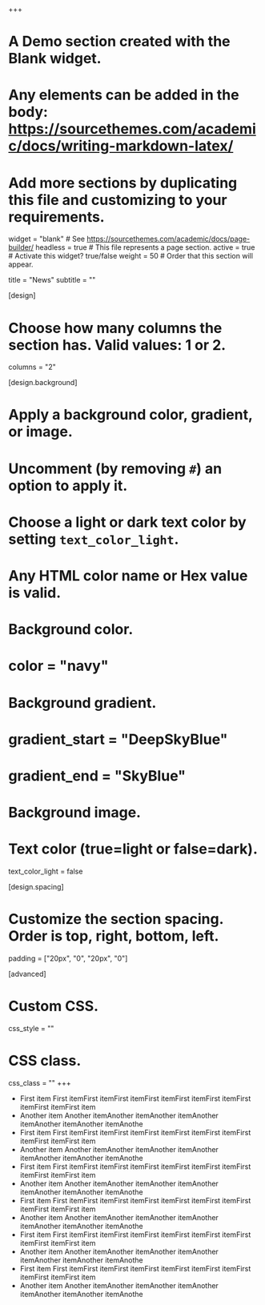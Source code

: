 +++
# A Demo section created with the Blank widget.
# Any elements can be added in the body: https://sourcethemes.com/academic/docs/writing-markdown-latex/
# Add more sections by duplicating this file and customizing to your requirements.

widget = "blank"  # See https://sourcethemes.com/academic/docs/page-builder/
headless = true  # This file represents a page section.
active = true  # Activate this widget? true/false
weight = 50  # Order that this section will appear.

title = "News"
subtitle = ""

[design]
  # Choose how many columns the section has. Valid values: 1 or 2.
  columns = "2"

[design.background]
  # Apply a background color, gradient, or image.
  #   Uncomment (by removing `#`) an option to apply it.
  #   Choose a light or dark text color by setting `text_color_light`.
  #   Any HTML color name or Hex value is valid.

  # Background color.
  # color = "navy"
  
  # Background gradient.
  # gradient_start = "DeepSkyBlue"
  # gradient_end = "SkyBlue"
  
  # Background image.

  # Text color (true=light or false=dark).
  text_color_light = false

[design.spacing]
  # Customize the section spacing. Order is top, right, bottom, left.
  padding = ["20px", "0", "20px", "0"]

[advanced]
 # Custom CSS. 
 css_style = ""
 
 # CSS class.
 css_class = ""
+++

* First item First itemFirst itemFirst itemFirst itemFirst itemFirst itemFirst itemFirst itemFirst item
* Another item Another itemAnother itemAnother itemAnother itemAnother itemAnother itemAnothe
* First item First itemFirst itemFirst itemFirst itemFirst itemFirst itemFirst itemFirst itemFirst item
* Another item Another itemAnother itemAnother itemAnother itemAnother itemAnother itemAnothe
* First item First itemFirst itemFirst itemFirst itemFirst itemFirst itemFirst itemFirst itemFirst item
* Another item Another itemAnother itemAnother itemAnother itemAnother itemAnother itemAnothe
* First item First itemFirst itemFirst itemFirst itemFirst itemFirst itemFirst itemFirst itemFirst item
* Another item Another itemAnother itemAnother itemAnother itemAnother itemAnother itemAnothe
* First item First itemFirst itemFirst itemFirst itemFirst itemFirst itemFirst itemFirst itemFirst item
* Another item Another itemAnother itemAnother itemAnother itemAnother itemAnother itemAnothe
* First item First itemFirst itemFirst itemFirst itemFirst itemFirst itemFirst itemFirst itemFirst item
* Another item Another itemAnother itemAnother itemAnother itemAnother itemAnother itemAnothe
